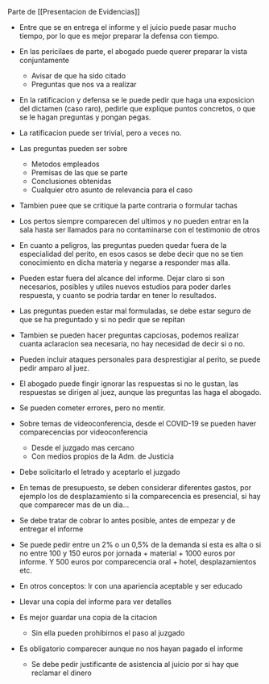 Parte de [[Presentacion de Evidencias]]

- Entre que se en entrega el informe y el juicio puede pasar mucho tiempo, por lo que es mejor preparar la defensa con tiempo.
- En las pericilaes de parte, el abogado puede querer preparar la vista conjuntamente
	- Avisar de que ha sido citado
	- Preguntas que nos va a realizar

- En la ratificacion y defensa se le puede pedir que haga una exposicion del dictamen (caso raro), pedirle que explique puntos concretos, o que se le hagan preguntas y pongan pegas.

- La ratificacion puede ser trivial, pero a veces no.
- Las preguntas pueden ser sobre
	- Metodos empleados
	- Premisas de las que se parte
	- Conclusiones obtenidas
	- Cualquier otro asunto de relevancia para el caso
- Tambien puee que se critique la parte contraria o formular tachas
- Los pertos siempre comparecen del ultimos y no pueden entrar en la sala hasta ser llamados para no contaminarse con el testimonio de otros

- En cuanto a peligros, las preguntas pueden quedar fuera de la especialidad del perito, en esos casos se debe decir que no se tien conocimiento en dicha materia y negarse a responder mas alla.
- Pueden estar fuera del alcance del informe. Dejar claro si son necesarios, posibles y utiles nuevos estudios para poder darles respuesta, y cuanto se podria tardar en tener lo resultados.
- Las preguntas pueden estar mal formuladas, se debe estar seguro de que se ha preguntado y si no pedir que se repitan
- Tambien se pueden hacer preguntas capciosas, podemos realizar cuanta aclaracion sea necesaria, no hay necesidad de decir si o no.
- Pueden incluir ataques personales para desprestigiar al perito, se puede pedir amparo al juez.
- El abogado puede fingir ignorar las respuestas si no le gustan, las respuestas se dirigen al juez, aunque las preguntas las haga el abogado.
- Se pueden cometer errores, pero no mentir.

- Sobre temas de videoconferencia, desde el COVID-19 se pueden haver comparecencias por videoconferencia
	- Desde el juzgado mas cercano
	- Con medios propios de la Adm. de Justicia
- Debe solicitarlo el letrado y aceptarlo el juzgado

- En temas de presupuesto, se deben considerar diferentes gastos, por ejemplo los de desplazamiento si la comparecencia es presencial, si hay que comparecer mas de un dia...
- Se debe tratar de cobrar lo antes posible, antes de empezar y de entregar el informe
- Se puede pedir entre un 2% o un 0,5% de la demanda si esta es alta o si no entre 100 y 150 euros por jornada + material + 1000 euros por informe. Y 500 euros por comparecencia oral + hotel, desplazamientos etc.

- En otros conceptos: Ir con una apariencia aceptable y ser educado
- Llevar una copia del informe para ver detalles
- Es mejor guardar una copia de la citacion
	- Sin ella pueden prohibirnos el paso al juzgado
- Es obligatorio comparecer aunque no nos hayan pagado el informe
	- Se debe pedir justificante de asistencia al juicio por si hay que reclamar el dinero


